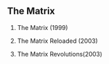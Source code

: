 ## The Matrix

1. The Matrix (1999)

2. The Matrix Reloaded (2003)

3. The Matrix Revolutions(2003)
